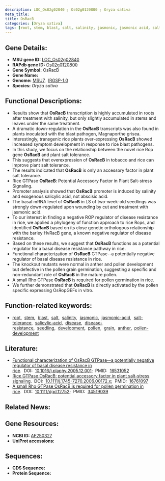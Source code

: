 ```yaml
---
description: LOC_Os02g02840 ; Os02g0120800 ; Oryza sativa
meta_title:
title: OsRacB
categories: [Oryza sativa]
tags: [root, stem, blast, salt, salinity, jasmonic, jasmonic acid, salt tolerance, salicylic acid, disease, disease resistance, seedling, development, pollen, grain, anther, pollen development]
---
```


## Gene Details:
- **MSU gene ID:** [LOC_Os02g02840](http://rice.uga.edu/cgi-bin/ORF_infopage.cgi?orf=LOC_Os02g02840)  
- **RAPdb gene ID:** [Os02g0120800](https://rapdb.dna.affrc.go.jp/locus/?name=Os02g0120800)  
- **Gene Symbol:** OsRacB
- **Gene Name:**
- **Genome:**  [MSU7](http://rice.uga.edu/),&nbsp;&nbsp;[IRGSP-1.0](https://rapdb.dna.affrc.go.jp/download/irgsp1.html)
- **Species:** *Oryza sativa*

## Functional Descriptions:
   - Results show that **OsRacB** transcription is highly accumulated in roots after treatment with salinity, but only slightly accumulated in stems and leaves under the same treatment.
   - A dramatic down-regulation in the **OsRacB** transcripts was also found in plants inoculated with the blast pathogen, Magnaporthe grisea.
   - Interestingly, transgenic rice plants over-expressing **OsRacB** showed increased symptom development in response to rice blast pathogens.
   - In this study, we focus on the relationship between the novel rice Rop gene **OsRacB** and plant salt tolerance.
   - This suggests that overexpression of **OsRacB** in tobacco and rice can improve plant salt tolerance.
   - The results indicated that **OsRacB** is only an accessory factor in plant salt tolerance.
   - Rice GTPase **OsRacB**: Potential Accessory Factor in Plant Salt-stress Signaling.
   - Promoter analysis showed that **OsRacB** promoter is induced by salinity and exogenous salicylic acid, not abscisic acid.
   - The basal mRNA level of **OsRacB** in LS of two-week-old seedlings was strongly down-regulated upon wounding by cut and treatment with jasmonic acid.
   - To our interest in finding a negative ROP regulator of disease resistance in rice, we applied a phylogeny of function approach to rice Rops, and identified **OsRacB** based on its close genetic orthologous relationship with the barley HvRacB gene, a known negative regulator of disease resistance.
   - Based on these results, we suggest that **OsRacB** functions as a potential regulator for a basal disease resistance pathway in rice.
   - Functional characterization of **OsRacB** GTPase--a potentially negative regulator of basal disease resistance in rice.
   - The knockout mutants were normal in anther and pollen development but defective in the pollen grain germination, suggesting a specific and non-redundant role of **OsRacB** in the mature pollen.
   - A small Rho GTPase **OsRacB** is required for pollen germination in rice.
   - We further demonstrated that **OsRacB** is directly activated by the pollen specific expressing OsRopGEFs in vitro.

## Function-related keywords:
   - [root](/tags/root/),&nbsp;&nbsp;[stem](/tags/stem/),&nbsp;&nbsp;[blast](/tags/blast/),&nbsp;&nbsp;[salt](/tags/salt/),&nbsp;&nbsp;[salinity](/tags/salinity/),&nbsp;&nbsp;[jasmonic](/tags/jasmonic/),&nbsp;&nbsp;[jasmonic-acid](/tags/jasmonic-acid/),&nbsp;&nbsp;[salt-tolerance](/tags/salt-tolerance/),&nbsp;&nbsp;[salicylic-acid](/tags/salicylic-acid/),&nbsp;&nbsp;[disease](/tags/disease/),&nbsp;&nbsp;[disease-resistance](/tags/disease-resistance/),&nbsp;&nbsp;[seedling](/tags/seedling/),&nbsp;&nbsp;[development](/tags/development/),&nbsp;&nbsp;[pollen](/tags/pollen/),&nbsp;&nbsp;[grain](/tags/grain/),&nbsp;&nbsp;[anther](/tags/anther/),&nbsp;&nbsp;[pollen-development](/tags/pollen-development/)

## Literature:
   - [Functional characterization of OsRacB GTPase--a potentially negative regulator of basal disease resistance in rice](https://www.doi.org/10.1016/j.plaphy.2005.12.001).&nbsp;&nbsp;DOI:&nbsp;&nbsp;[10.1016/j.plaphy.2005.12.001](https://www.doi.org/10.1016/j.plaphy.2005.12.001);&nbsp;&nbsp;PMID:&nbsp;&nbsp;[16531052](https://pubmed.ncbi.nlm.nih.gov/16531052/)
   - [Rice GTPase OsRacB: potential accessory factor in plant salt-stress signaling](https://www.doi.org/10.1111/j.1745-7270.2006.00172.x).&nbsp;&nbsp;DOI:&nbsp;&nbsp;[10.1111/j.1745-7270.2006.00172.x](https://www.doi.org/10.1111/j.1745-7270.2006.00172.x);&nbsp;&nbsp;PMID:&nbsp;&nbsp;[16761097](https://pubmed.ncbi.nlm.nih.gov/16761097/)
   - [A small Rho GTPase OsRacB is required for pollen germination in rice](https://www.doi.org/10.1111/dgd.12752).&nbsp;&nbsp;DOI:&nbsp;&nbsp;[10.1111/dgd.12752](https://www.doi.org/10.1111/dgd.12752);&nbsp;&nbsp;PMID:&nbsp;&nbsp;[34519039](https://pubmed.ncbi.nlm.nih.gov/34519039/)

## Related News:

## Gene Resources:
- **NCBI ID:**  [AF250327](http://www.ncbi.nlm.nih.gov/nuccore/AF250327)
- **UniProt accessions:** [](https://www.uniprot.org/uniprotkb//entry)

## Sequences:
- **CDS Sequence:**
- **Protein Sequence:**
